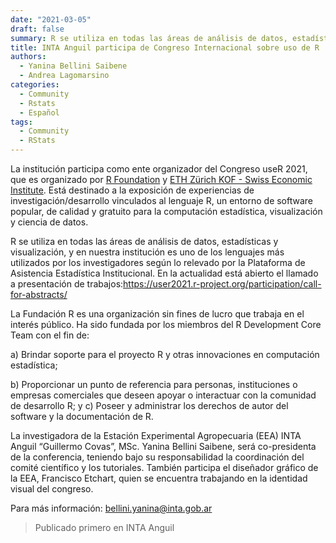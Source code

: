 ```yaml
---
date: "2021-03-05"
draft: false
summary: R se utiliza en todas las áreas de análisis de datos, estadísticas y visualización, y en nuestra institución es uno de los lenguajes más utilizados por las/los investigadores/as
title: INTA Anguil participa de Congreso Internacional sobre uso de R
authors: 
  - Yanina Bellini Saibene
  - Andrea Lagomarsino
categories:
  - Community
  - Rstats
  - Español
tags: 
  - Community
  - RStats
---
```



La institución participa como ente organizador del Congreso useR 2021, que es organizado por 
[R Foundation](https://www.r-project.org/foundation/) y [ETH Zürich KOF - Swiss Economic Institute](https://kof.ethz.ch/en/). 
Está destinado a la exposición de experiencias de investigación/desarrollo vinculados al lenguaje R, un entorno de software popular, de calidad y gratuito para la computación estadística, visualización y ciencia de datos.

R se utiliza en todas las áreas de análisis de datos, estadísticas y visualización, y en nuestra institución es uno de los lenguajes más utilizados por los investigadores según lo relevado por la Plataforma de Asistencia Estadística Institucional. En la actualidad está abierto el llamado a presentación de 
trabajos:https://user2021.r-project.org/participation/call-for-abstracts/

La Fundación R es una organización sin fines de lucro que trabaja en el interés público. 
Ha sido fundada por los miembros del R Development Core Team con el fin de: 

a) Brindar soporte para el proyecto R y otras innovaciones en computación estadística; 

b) Proporcionar un punto de referencia para personas, instituciones o empresas comerciales que 
deseen apoyar o interactuar con la comunidad de desarrollo R; y c) Poseer y administrar los derechos de autor del software y la documentación de R.

La investigadora de la Estación Experimental Agropecuaria (EEA) INTA Anguil “Guillermo Covas”, MSc. Yanina Bellini Saibene, será co-presidenta de la conferencia, teniendo bajo su responsabilidad la coordinación del comité científico y los tutoriales. 
También participa el diseñador gráfico de la EEA, Francisco Etchart, quien se encuentra trabajando en la identidad visual del congreso.

Para más información: bellini.yanina@inta.gob.ar


> Publicado primero en INTA Anguil
